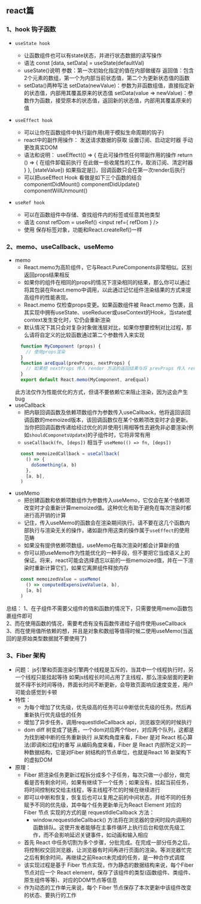 ## react篇

### 1、hook 钩子函数
+ `useState hook`
  * 让函数组件也可以有state状态，并进行状态数据的读写操作
  * 语法 const [data, setData] = useState(defaultVal)
  * useState()说明
      参数：第一次初始化指定的值在内部做缓存
      返回值：包含2个元素的数组，第一个为内部当前状态值，第二个为更新状态值的函数
  * setData()两种写法
    setData(newValue)：参数为非函数组值，直接指定新的状态值，内部用其覆盖原来的状态值
    setData(value => newValue)：参数作为函数，接受原本的状态值，返回新的状态值，内部用其覆盖原来的值

+ `useEffect hook`
  * 可以让你在函数组件中执行副作用(用于模拟生命周期的钩子)
  * react中的副作用操作：
      发送请求数据的获取
      设置订阅、启动定时器
      手动更改真实DOM
  * 语法和说明：
    useEffect(() => {
      在此可操作性任何带副作用的操作
      return () => { 在组件卸载前执行
        在此做一些收尾性的工作，取消订阅、清定时器
      }
    }, [stateValue]) 如果指定是[]，回调函数只会在第一次render后执行
  * 可以把useEffect Hook 看做是如下三个函数的结合
    componentDidMount()
    componentDidUpdate()
    componentWillUnmount()

+ `useRef hook`
  * 可以在函数组件中存储、查找组件内的标签或任意其他类型
  * 语法 const refDom = useRef() <input ref={ refDom } />
  * 使用 保存标签对象，功能和React.createRef()一样

### 2、memo、useCallback、useMemo
* memo
  + React.memo为高阶组件，它与React.PureComponents非常相似。区别返回props结果相反  
  + 如果你的组件在相同的props的情况下渲染相同的结果，那么你可以通过将其包装在React.memo中调用，以此通过记忆组件渲染结果的方式来提高组件的性能表现。
  + React.memo 仅检查props变更。如果函数组件被 React.memo 包裹，且其实现中拥有useState、useReducer或useContext的Hook，当state或context发生变化时，它仍会重新渲染
  + 默认情况下其只会对复杂对象做浅层对比，如果你想要控制对比过程，那么请将自定义的比较函数通过第二个参数传入来实现  
  ```js
    function MyComponent (props) {
      // 使用props渲染
    }
    function areEqual(prevProps, nextProps) {
      // 如果把 nextProps 传入 render 方法的返回结果与将 prevProps 传入 render 方法的返回结果一致则返回 true, 否则返回 false
    }
    export default React.memo(MyComponent, areEqual)
  ```
  此方法仅作为性能优化的方式，但请不要依赖它来阻止渲染，因为这会产生bug  
* useCallback
  + 把内联回调函数及依赖项数组作为参数传入useCallback，他将返回该回调函数的memoized版本，该回调函数仅在某个依赖项改变时才会更新。当你把回调函数传递给经过优化的并使用引用相等性去避免非必要渲染(例如`shouldComponetsUpdate`)的子组件时，它将非常有用
  + `useCallback(fn, [deps])` 相当于 `useMemo(() => fn, [deps])`
  ```js
    const memoizedCallback = useCallback(
      () => {
        doSomething(a, b)
      },
      [a, b],
    )
  ```
* useMemo
  + 把创建函数和依赖项数组作为参数传入useMemo，它仅会在某个依赖项改变时才会重新计算memoized值。这种优化有助于避免在每次渲染时都进行高开销的计算
  + 记住，传入useMemo的函数会在渲染期间执行。请不要在这几个函数内部执行与渲染无关的操作，诸如副作用这类的操作属于`useEffect`的使用范畴
  + 如果没有提供依赖项数组，useMemo在每次渲染时都会计算新的值
  + 你可以把useMemo作为性能优化的一种手段，但不要把它当成语义上的保证。将来，react可能会选择遗忘以前的一些memoized值，并在一下渲染时重新计算它们，如果它离屏组件释放内存
  ```js
    const memoizedValue = useMemo(
      () => computedExpensiveValue(a, b),
      [a, b]
    )
  ```

总结：
1、在子组件不需要父组件的值和函数的情况下，只需要使用memo函数包裹组件即可  
2、而在使用函数的情况，需要考虑有没有函数传递给子组件使用useCallback
3、而在使用值所依赖的想，并且是对象和数组等值得时候二使用useMemo(当返回的是原始类型数据就不要使用了)


### 3、Fiber 架构
* 问题：
  js引擎和页面渲染引擎两个线程是互斥的，当其中一个线程执行时，另一个线程只能挂起等待
  如果js线程长时间占用了主线程，那么渲染层面的更新就不得不长时间等待，界面长时间不断更新，会导致页面响应速度变差，用户可能会感觉到卡顿
* 特性：
  + 为每个增加了优先级，优先级高的任务可以中断低优先级的任务。然后再重新执行优先级低的任务
  + 增加了异步任务，调用requestldleCallback api，浏览器空闲的时候执行
  + dom diff 树变成了链表，一个dom对应两个fiber，对应两个队列，这都是为找到被中断的任务重新执行
从架构角度来看，Fiber 是对 React 核心算法(即调和过程)的重写
从编码角度来看，Fiber 是 React 内部所定义的一种数据结构，它是对Fiber 树结构的节点单位，也就是React 16 新架构下的虚拟DOM
* 原理：
  + Fiber 把渲染任务更新过程拆分成多个子任务，每次只做一小部分，做完看是否有剩余时间，如果有继续下一个任务；如果没有，挂起当前任务，将时间控制权交给主线程，等主线程不忙的时候在继续进行
  + 即可以中断和恢复，恢复后也可以复用之前的中间状态，并给不同的任务赋予不同的优先级，其中每个任务更新单元为React Element 对应的 Fiber 节点
  实现的方式的是 requestIdleCallback 方法：
    * window.requestIdleCallback() 方法将在浏览器的空闲时段内调用的函数排队。这使开发者能够在主事件循环上执行后台和低优先级工作，而不会影响延迟关键事件，如动画和输入相应
  + 首先 React 中任务切割为多个步骤，分批完成。在完成一部分任务之后，将控制权交回浏览器，让浏览器有时间再进行页面的渲染。等浏览器忙完之后有剩余时间，再继续之前React未完成的任务，是一种合作式调度
  + 该实现过程是基于 Fiber 节点实现，作为静态的数据结构来说，每个Fiber节点对应一个 React element，保存了该组件的类型(函数组件、类组件、原生组件等等)、对应的DOM节点等信息
  + 作为动态的工作单元来说，每个 Fiber 节点保存了本次更新中该组件改变的状态、要执行的工作
